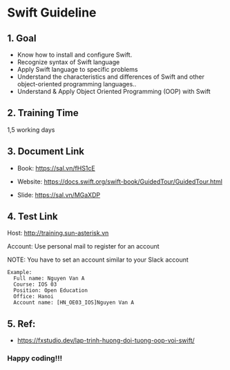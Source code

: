 # Swift Guideline

## 1. Goal
   - Know how to install and configure Swift.
   - Recognize syntax of Swift language
   - Apply Swift language to specific problems
   - Understand the characteristics and differences of Swift and other object-oriented programming languages..
   - Understand & Apply Object Oriented Programming (OOP) with Swift

## 2. Training Time

1,5 working days

## 3. Document Link

- Book: https://sal.vn/fHS1cE

- Website: https://docs.swift.org/swift-book/GuidedTour/GuidedTour.html

- Slide: https://sal.vn/MGaXDP

## 4. Test Link

Host: http://training.sun-asterisk.vn

Account: Use personal mail to register for an account

NOTE:  You have to set an account similar to your Slack account
```
Example:
  Full name: Nguyen Van A
  Course: IOS 03
  Position: Open Education
  Office: Hanoi
  Account name: [HN_OE03_IOS]Nguyen Van A
```

## 5. Ref:
- https://fxstudio.dev/lap-trinh-huong-doi-tuong-oop-voi-swift/ 

### Happy coding!!!
